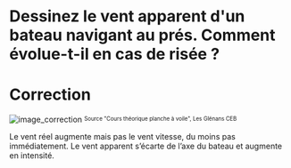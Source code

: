 ﻿# Dessinez le vent apparent d'un bateau navigant au prés. Comment évolue-t-il en cas de risée ?

# Correction

![image_correction](./images/risee.png)
<sup><sub>Source "Cours théorique planche à voile", Les Glénans CEB </sub></sup>

Le vent réel augmente mais pas le vent vitesse, du moins pas immédiatement. Le vent apparent s’écarte de l’axe du bateau et augmente en intensité.